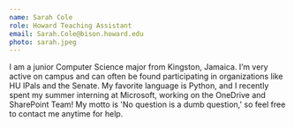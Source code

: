```yaml
---
name: Sarah Cole
role: Howard Teaching Assistant
email: Sarah.Cole@bison.howard.edu
photo: sarah.jpeg
---
```

I am a junior Computer Science major from Kingston, Jamaica. I’m very active on campus and can often be found participating in organizations like HU IPals and the Senate. My favorite language is Python, and I recently spent my summer interning at Microsoft, working on the OneDrive and SharePoint Team! My motto is 'No question is a dumb question,' so feel free to contact me anytime for help.